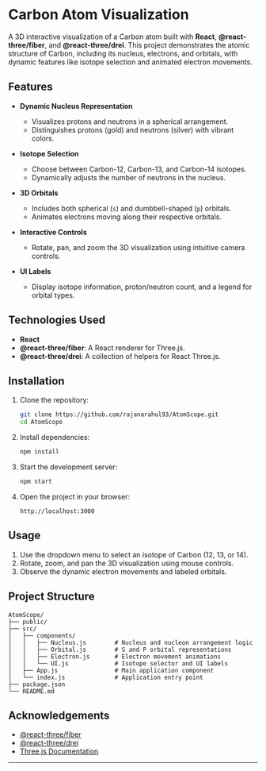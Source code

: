 # Carbon Atom Visualization

A 3D interactive visualization of a Carbon atom built with **React**, **@react-three/fiber**, and **@react-three/drei**. This project demonstrates the atomic structure of Carbon, including its nucleus, electrons, and orbitals, with dynamic features like isotope selection and animated electron movements.

## Features

- **Dynamic Nucleus Representation**
  - Visualizes protons and neutrons in a spherical arrangement.
  - Distinguishes protons (gold) and neutrons (silver) with vibrant colors.

- **Isotope Selection**
  - Choose between Carbon-12, Carbon-13, and Carbon-14 isotopes.
  - Dynamically adjusts the number of neutrons in the nucleus.

- **3D Orbitals**
  - Includes both spherical (`s`) and dumbbell-shaped (`p`) orbitals.
  - Animates electrons moving along their respective orbitals.

- **Interactive Controls**
  - Rotate, pan, and zoom the 3D visualization using intuitive camera controls.

- **UI Labels**
  - Display isotope information, proton/neutron count, and a legend for orbital types.

## Technologies Used

- **React**
- **@react-three/fiber**: A React renderer for Three.js.
- **@react-three/drei**: A collection of helpers for React Three.js.

## Installation

1. Clone the repository:
   ```bash
   git clone https://github.com/rajanarahul93/AtomScope.git
   cd AtomScope
   ```

2. Install dependencies:
   ```bash
   npm install
   ```

3. Start the development server:
   ```bash
   npm start
   ```

4. Open the project in your browser:
   ```
   http://localhost:3000
   ```

## Usage

1. Use the dropdown menu to select an isotope of Carbon (12, 13, or 14).
2. Rotate, zoom, and pan the 3D visualization using mouse controls.
3. Observe the dynamic electron movements and labeled orbitals.

## Project Structure

```
AtomScope/
├── public/
├── src/
│   ├── components/
│   │   ├── Nucleus.js        # Nucleus and nucleon arrangement logic
│   │   ├── Orbital.js        # S and P orbital representations
│   │   ├── Electron.js       # Electron movement animations
│   │   └── UI.js             # Isotope selector and UI labels
│   ├── App.js                # Main application component
│   └── index.js              # Application entry point
├── package.json
└── README.md
```




## Acknowledgements

- [@react-three/fiber](https://github.com/pmndrs/react-three-fiber)
- [@react-three/drei](https://github.com/pmndrs/drei)
- [Three.js Documentation](https://threejs.org/docs/)

---

